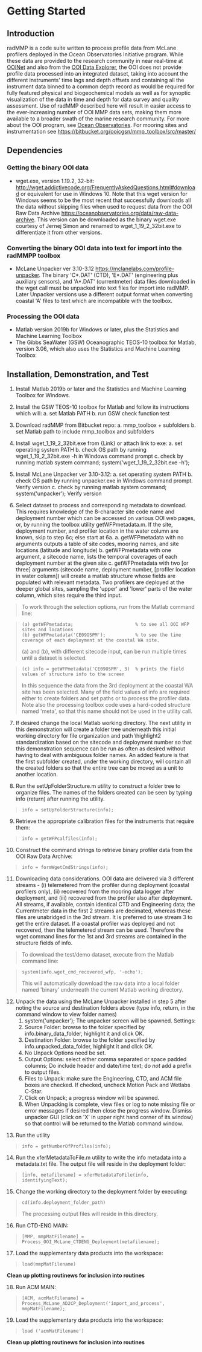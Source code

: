 # Getting Started

## Introduction

radMMP is a code suite written to process profile data from McLane profilers deployed in the Ocean Observatories Initiative program. While these data are provided to the research community in near real-time at [OOINet](https://ooinet.oceanobservatories.org) and also from the [OOI Data Explorer](https://ooinet.oceanobservatories.org), the OOI does not provide profile data processed into an integrated dataset, taking into account the different instruments' time lags and depth offsets and containing all the instrument data binned to a common depth record as would be required for fully featured physical and biogeochemical models as well as for synoptic visualization of the data in time and depth for data survey and quality assessment. Use of radMMP described here will result in easier access to the ever-increasing number of OOI MMP data sets, making them more available to a broader swath of the marine research community. For more about the OOI program, see [Ocean Observatories](https://oceanobservatories.org). For mooring sites and instrumentation see https://bitbucket.org/ooicgsn/mmp_toolbox/src/master/

## Dependencies

### Getting the binary OOI data

- wget.exe, version 1.19.2, 32-bit: http://wget.addictivecode.org/FrequentlyAskedQuestions.html#download or equivalent for use in Windows 10. Note that this wget version for Windows seems to be the most recent that successfully downloads all the data without skipping files when used to request data from the OOI Raw Data Archive https://oceanobservatories.org/data/raw-data-archive. This version can be downloaded as the binary wget.exe courtesy of Jernej Simon and renamed to wget_1_19_2_32bit.exe to differentiate it from other versions.

### Converting the binary OOI data into text for import into the radMMPP toolbox
- McLane Unpacker ver 3.10-3.12 https://mclanelabs.com/profile-unpacker. The binary 'C*.DAT' (CTD), 'E*.DAT' (engineering plus auxiliary sensors), and 'A*.DAT' (currentmeter) data files downloaded in the wget call must be unpacked into text files for import into radMMP. Later Unpacker versions use a different output format when converting coastal 'A' files to text which are incompatible with the toolbox.

### Processing the OOI data
- Matlab version 2019b for Windows or later, plus the Statistics and Machine Learning Toolbox
- The Gibbs SeaWater (GSW) Oceanographic TEOS-10 toolbox for Matlab, version 3.06, which also uses the Statistics and Machine Learning Toolbox

## Installation, Demonstration, and Test
1. Install Matlab 2019b or later and the Statistics and Machine Learning Toolbox for Windows.
>
2. Install the GSW TEOS-10 toolbox for Matlab and follow its instructions which will:
    a. set Matlab PATH 
	b. run GSW check function test
>
3. Download radMMP from Bitbucket repo:
    a. mmp_toolbox + subfolders
	b. set Matlab path to include mmp_toolbox and subfolders
>
4. Install wget_1_19_2_32bit.exe from \{Link\} or attach link to exe:
    a. set operating system PATH
	b. check OS path by running wget_1_19_2_32bit.exe -h in Windows command prompt
	c. check by running matlab system command;  system('wget_1_19_2_32bit.exe -h');
>
5. Install McLane Unpacker ver 3.10-3.12:
    a. set operating system PATH
	b. check OS path by running unpacker.exe in Windows command prompt. Verify version
	c. check by running matlab system command;  system('unpacker'); Verify version
>
6. Select dataset to process and corresponding metadata to download. This requires knowledge of the 8-character site code name and deployment number which can be accessed on various OOI web pages, or, by running the toolbox utility getWFPmetadata.m. If the site, deployment number, and profiler location in the water column are known, skip to step 6c; else start at 6a.
    a. getWFPmetadata with no arguments outputs a table of site codes, mooring names, and site locations (latitude and longitude)
	b. getWFPmetadata with one argument, a sitecode name, lists the temporal coverages of each deployment number at the given site
	c. getWFPmetadata with two [or three] arguments (sitecode name, deployment number, [profiler location in water column]) will create a matlab structure whose fields are populated with relevant metadata. Two profilers are deployed at the deeper global sites, sampling the 'upper' and 'lower' parts of the water column, which sites require the third input.
> To work through the selection options, run from the Matlab command line: 

>     (a) getWFPmetadata;                       % to see all OOI WFP sites and locations
>     (b) getWFPmetadata('CE09OSPM');           % to see the time coverage of each deployment at the coastal WA site.  
> (a) and (b), with different sitecode input, can be run multiple times until a dataset is selected.

>     (c) info = getWFPmetadata('CE09OSPM', 3)  % prints the field values of structure info to the screen
> In this sequence the data from the 3rd deployment at the coastal WA site has been selected. Many of the field values of info are required either to create folders and set paths or to process the profiler data. Note also the processing toolbox code uses a hard-coded structure named 'meta', so that this name should not be used in the utility call.
>
7. If desired change the local Matlab working directory. The next utility in this demonstration will create a folder tree underneath this initial working directory for file organization and path \highlight2 standardization based on the sitecode and deployment number so that this demonstration sequence can be run as often as desired without having to deal with ambiguous folder names. An added feature is that the first subfolder created, under the working directory, will contain all the created folders so that the entire tree can be moved as a unit to another location.
>
8. Run the setUpFolderStructure.m utility to construct a folder tree to organize files. The names of the folders created can be seen by typing info (return) after running the utility.
>     info = setUpFolderStructure(info);
>
9. Retrieve the appropriate calibration files for the instruments that require them:
>     info = getWFPcalfiles(info);
>
10. Construct the command strings to retrieve binary profiler data from the OOI Raw Data Archive:
>     info = formWgetCmdStrings(info);
>
11.  Downloading data considerations. OOI data are delivered via 3 different streams - (i) telemetered from the profiler during deployment (coastal profilers only), (ii) recovered from the mooring data logger after deployment, and (iii) recovered from the profiler also after deployment. All streams, if available, contain identical CTD and Engineering data; the Currentmeter data in the first 2 streams are decimated, whereas these files are unabridged in the 3rd stream. It is preferred to use stream 3 to get the entire dataset. If a coastal profiler was deployed and not recovered, then the telemetered stream can be used. Therefore the wget command lines for the 1st and 3rd streams are contained in the structure fields of info.

> To download the test/demo dataset, execute from the Matlab command line:

>     system(info.wget_cmd_recovered_wfp, '-echo');
> This will automatically download the raw data into a local folder named 'binary' underneath the current Matlab working directory.
>
12. Unpack the data using the McLane Unpacker installed in step 5 after noting the source and destination folders above (type info, return, in the command window to view folder names)
    1. system('unpacker'); The unpacker screen will be spawned. Settings:
	2. Source Folder: browse to the folder specified by info.binary_data_folder, highlight it and click OK.
	3. Destination Folder: browse to the folder specified by info.unpacked_data_folder, highlight it and click OK.
	4. No Unpack Options need be set.
	5. Output Options: select either comma separated or space padded columns; Do include header and date/time text; do *not* add a prefix to output files.
	6. Files to Unpack: make sure the Engineering, CTD, and ACM file boxes are checked. If checked, uncheck Motion Pack and Wetlabs C-Star.
	7. Click on Unpack; a progress window will be spawned.
	8. When Unpacking is complete, view files or log to note missing file or error messages if desired then close the progress window. Dismiss unpacker GUI (click on 'X' in upper right hand corner of its window) so that control will be returned to the Matlab command window.
>
13. Run the utility 
>     info = getNumberOfProfiles(info);  
>
14. Run the xferMetadataToFile.m utility to write the info metadata into a metadata.txt file. The output file will reside in the deployment folder:
>     [info, metafilename] = xferMetadataToFile(info, identifyingText);
>
15. Change the working directory to the deployment folder by executing:
>     cd(info.deployment_folder_path)
> The processing output files will reside in this directory.
>
16. Run CTD-ENG MAIN:
>     [MMP, mmpMatFilename] = Process_OOI_McLane_CTDENG_Deployment(metafilename);
>
17. Load the supplementary data products into the workspace:
>     load(mmpMatFilename)
>
**Clean up plotting routinews for inclusion into routines**
>
18. Run ACM MAIN:
>     [ACM, acmMatFilename] = Process_McLane_AD2CP_Deployment('import_and_process', mmpMatFilename);
>
19. Load the supplementary data products into the workspace:
>     load ('acmMatFilename')
**Clean up plotting routinews for inclusion into routines**


